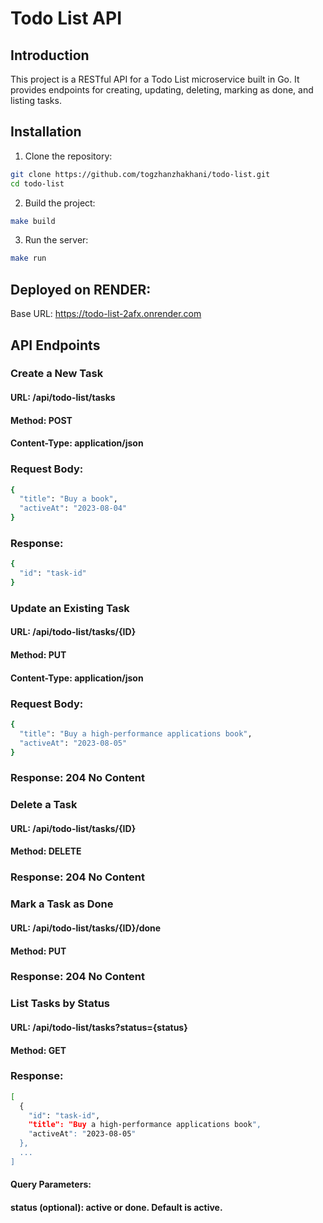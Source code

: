 # Todo List API

## Introduction

This project is a RESTful API for a Todo List microservice built in Go. It provides endpoints for creating, updating, deleting, marking as done, and listing tasks.

## Installation

1. Clone the repository:

```sh
git clone https://github.com/togzhanzhakhani/todo-list.git
cd todo-list
```

2. Build the project:

```sh
make build
```

3. Run the server:

```sh
make run
```

## Deployed on RENDER:

Base URL: https://todo-list-2afx.onrender.com

## API Endpoints
### Create a New Task
#### URL: /api/todo-list/tasks
#### Method: POST
#### Content-Type: application/json
### Request Body:

```sh
{
  "title": "Buy a book",
  "activeAt": "2023-08-04"
}
```
### Response:

```sh
{
  "id": "task-id"
}
```

### Update an Existing Task
#### URL: /api/todo-list/tasks/{ID}
#### Method: PUT
#### Content-Type: application/json
### Request Body:

```sh
{
  "title": "Buy a high-performance applications book",
  "activeAt": "2023-08-05"
}
```

### Response: 204 No Content
### Delete a Task
#### URL: /api/todo-list/tasks/{ID}
#### Method: DELETE
### Response: 204 No Content
### Mark a Task as Done
#### URL: /api/todo-list/tasks/{ID}/done
#### Method: PUT
### Response: 204 No Content
### List Tasks by Status
#### URL: /api/todo-list/tasks?status={status}
#### Method: GET
### Response:

```sh
[
  {
    "id": "task-id",
    "title": "Buy a high-performance applications book",
    "activeAt": "2023-08-05"
  },
  ...
]
```
#### Query Parameters:
#### status (optional): active or done. Default is active.

